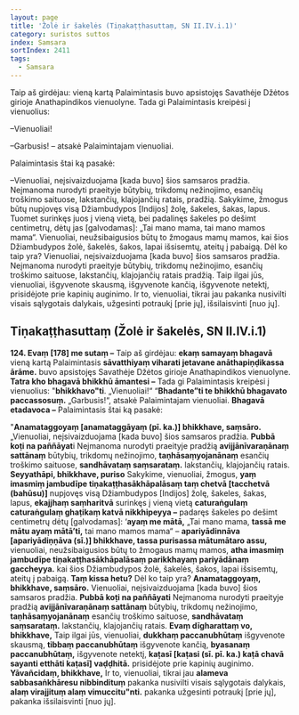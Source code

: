 ```yaml
---
layout: page
title: 'Žolė ir šakelės (Tiṇakaṭṭhasuttaṃ, SN II.IV.i.1)'
category: suristos suttos
index: Samsara
sortIndex: 2411
tags:
  - Samsara
---
```

Taip aš girdėjau: vieną kartą Palaimintasis buvo apsistojęs Savathėje Džėtos girioje Anathapindikos vienuolyne. Tada gi Palaimintasis kreipėsi į vienuolius:

–Vienuoliai!

–Garbusis! – atsakė Palaimintajam vienuoliai.

Palaimintasis štai ką pasakė:

–Vienuoliai, neįsivaizduojama \[kada buvo] šios samsaros pradžia. Neįmanoma nurodyti praeityje būtybių, trikdomų nežinojimo, esančių troškimo saituose, lakstančių, klajojančių ratais, pradžią. Sakykime, žmogus būtų nupjovęs visą Džiambudypos \[Indijos] žolę, šakeles, šakas, lapus. Tuomet surinkęs juos į vieną vietą, bei padalinęs šakeles po dešimt centimetrų, dėtų jas \[galvodamas]: „Tai mano mama, tai mano mamos mama“. Vienuoliai, neužsibaigusios būtų to žmogaus mamų mamos, kai šios Džiambudypos žolė, šakelės, šakos, lapai išsisemtų, ateitų į pabaigą. Dėl ko taip yra? Vienuoliai, neįsivaizduojama \[kada buvo] šios samsaros pradžia. Neįmanoma nurodyti praeityje būtybių, trikdomų nežinojimo, esančių troškimo saituose, lakstančių, klajojančių ratais pradžią. Taip ilgai jūs, vienuoliai, išgyvenote skausmą, išgyvenote kančią, išgyvenote netektį, prisidėjote prie kapinių auginimo. Ir to, vienuoliai, tikrai jau pakanka nusivilti visais sąlygotais dalykais, užgesinti potraukį \[prie jų], išsilaisvinti \[nuo jų].  

## Tiṇakaṭṭhasuttaṃ (Žolė ir šakelės, SN II.IV.i.1)

**124. Evaṃ \[178] me sutaṃ –** Taip aš girdėjau: **ekaṃ samayaṃ bhagavā** vieną kartą Palaimintasis **sāvatthiyaṃ viharati jetavane anāthapiṇḍikassa ārāme.** buvo apsistojęs Savathėje Džėtos girioje Anathapindikos vienuolyne. **Tatra kho bhagavā bhikkhū āmantesi –** Tada gi Palaimintasis kreipėsi į vienuolius: "**bhikkhavo"ti**. „Vienuoliai!“ “**Bhadante”ti te bhikkhū bhagavato paccassosuṃ.** „Garbusis!“, atsakė Palaimintajam vienuoliai. **Bhagavā etadavoca –** Palaimintasis štai ką pasakė:

"**Anamataggoyaṃ \[anamataggāyaṃ (pī. ka.)] bhikkhave, saṃsāro.** „Vienuoliai, neįsivaizduojama \[kada buvo] šios samsaros pradžia. **Pubbā koṭi na paññāyat**i Neįmanoma nurodyti praeityje pradžią **avijjānīvaraṇānaṃ sattānaṃ** būtybių, trikdomų nežinojimo, **taṇhāsaṃyojanānaṃ** esančių troškimo saituose, **sandhāvataṃ saṃsarataṃ.** lakstančių, klajojančių ratais. **Seyyathāpi, bhikkhave, puriso** Sakykime, vienuoliai, žmogus, **yaṃ imasmiṃ jambudīpe tiṇakaṭṭhasākhāpalāsaṃ taṃ chetvā \[tacchetvā (bahūsu)]** nupjovęs visą Džiambudypos \[Indijos] žolę, šakeles, šakas, lapus, **ekajjhaṃ saṃharitvā** surinkęs į vieną vietą **caturaṅgulaṃ caturaṅgulaṃ ghaṭikaṃ katvā nikkhipeyya –** padaręs šakeles po dešimt centimetrų dėtų \[galvodamas]: ‘**ayaṃ me mātā,** „Tai mano mama, **tassā me mātu ayaṃ mātā’ti,** tai mano mamos mama“ – **apariyādinnāva \[apariyādiṇṇāva (sī.)] bhikkhave, tassa purisassa mātumātaro assu,** vienuoliai, neužsibaigusios būtų to žmogaus mamų mamos, **atha imasmiṃ jambudīpe tiṇakaṭṭhasākhāpalāsaṃ parikkhayaṃ pariyādānaṃ gaccheyya.** kai šios Džiambudypos žolė, šakelės, šakos, lapai išsisemtų, ateitų į pabaigą. **Taṃ kissa hetu?** Dėl ko taip yra? **Anamataggoyaṃ, bhikkhave, saṃsāro.** Vienuoliai, neįsivaizduojama \[kada buvo] šios samsaros pradžia. **Pubbā koṭi na paññāyati** Neįmanoma nurodyti praeityje pradžią **avijjānīvaraṇānaṃ sattānaṃ** būtybių, trikdomų nežinojimo, **taṇhāsaṃyojanānaṃ** esančių troškimo saituose, **sandhāvataṃ saṃsarataṃ.** lakstančių, klajojančių ratais. **Evaṃ dīgharattaṃ vo, bhikkhave,** Taip ilgai jūs, vienuoliai, **dukkhaṃ paccanubhūtaṃ** išgyvenote skausmą, **tibbaṃ paccanubhūtaṃ** išgyvenote kančią, **byasanaṃ paccanubhūtaṃ,** išgyvenote netektį, **kaṭasī \[kaṭasi (sī. pī. ka.) kaṭā chavā sayanti etthāti kaṭasī] vaḍḍhitā.** prisidėjote prie kapinių auginimo. **Yāvañcidaṃ, bhikkhave,** Ir to, vienuoliai, tikrai jau **alameva sabbasaṅkhāresu nibbindituṃ** pakanka nusivilti visais sąlygotais dalykais, **alaṃ virajjituṃ alaṃ vimuccitu"nti.** pakanka užgesinti potraukį \[prie jų], pakanka išsilaisvinti \[nuo jų].
